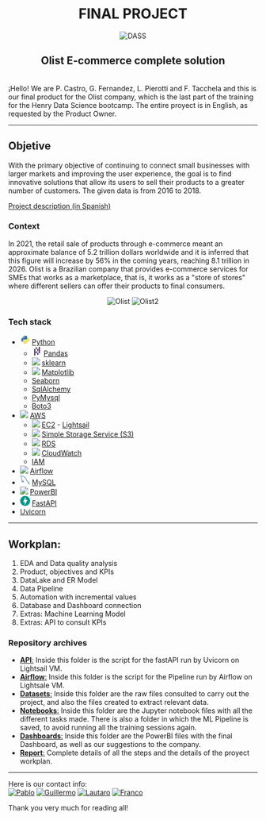 <h1 align=center> FINAL PROJECT </h1>
<p align="center"> <img alt="DASS" src="https://user-images.githubusercontent.com/110403753/215381380-d2a74ac1-7ae4-41a9-90c8-45c26a813f57.jpeg" height=200px> </p>
<h2 align=center> Olist E-commerce complete solution </h2>
<br>
¡Hello! We are P. Castro, G. Fernandez, L. Pierotti and F. Tacchela and this is our final product for the Olist company, which is the last part of the training for the Henry Data Science bootcamp.
The entire proyect is in English, as requested by the Product Owner.

<hr>

## Objetive
With the primary objective of continuing to connect small businesses with larger markets and improving the user experience, the goal is to find innovative solutions that allow its users to sell their products to a greater number of customers. The given data is from 2016 to 2018.

[Project description (in Spanish)](https://github.com/soyHenry/PF_DS/blob/main/Proyectos/E-Commerce.md)

### Context
In 2021, the retail sale of products through e-commerce meant an approximate balance of 5.2 trillion dollars worldwide and it is inferred that this figure will increase by 56% in the coming years, reaching 8.1 trillion in 2026.
Olist is a Brazilian company that provides e-commerce services for SMEs that works as a marketplace, that is, it works as a "store of stores" where different sellers can offer their products to final consumers.

<p align="center"> <img alt="Olist" src="https://th.bing.com/th/id/R.780cecffbdba874cf5eb53caef3394e4?rik=BLH2EB5kU13mEg&pid=ImgRaw&r=0" height=200px> <img alt="Olist2" src="https://i1.wp.com/blog.olist.com/wp-content/uploads/2015/02/post-olist-p.png?fit=500%2C400&ssl=1" height=200px></p>

### Tech stack
* <img src="https://raw.githubusercontent.com/devicons/devicon/master/icons/python/python-original.svg" height=20px> [Python](https://docs.python.org/3/)
    * <img src="https://raw.githubusercontent.com/devicons/devicon/master/icons/pandas/pandas-original.svg" height=20px> [Pandas](https://pandas.pydata.org/)
    * <img src="https://user-images.githubusercontent.com/110403753/215380299-c2e13fce-1063-4626-9af7-fd708af21aed.svg" height=20px> [sklearn](https://scikit-learn.org/stable/index.html)
    * <img src="https://user-images.githubusercontent.com/110403753/215380497-fee65027-e34d-4a3d-8bad-3da819e2538f.svg" height=20px> [Matplotlib](https://matplotlib.org)
    * [Seaborn](https://seaborn.pydata.org)
    * [SqlAlchemy](https://www.sqlalchemy.org/)
    * [PyMysql](https://pypi.org/project/PyMySQL/)
    * [Boto3](https://boto3.amazonaws.com/v1/documentation/api/latest/index.html)
* <img src="https://user-images.githubusercontent.com/110403753/215379351-dcfd79cd-a105-4021-9f97-15ce17f750ce.svg" height=20px> [AWS](https://aws.amazon.com/es/)
    * <img src="https://user-images.githubusercontent.com/110403753/215379089-297eca2c-319e-49ee-ac8b-22a4f357ee20.svg" height=20px> [EC2](https://aws.amazon.com/es/ec2/?nc2=h_ql_prod_fs_ec2) - [Lightsail](https://aws.amazon.com/es/lightsail/?nc2=h_ql_prod_fs_ls)
    * <img src="https://user-images.githubusercontent.com/110403753/215378849-e0127a90-1638-4f7c-8ac1-e80bf09cf769.svg" height=20px> [Simple Storage Service (S3)](https://aws.amazon.com/es/s3/?nc2=h_ql_prod_fs_s3)
    * <img src="https://user-images.githubusercontent.com/110403753/215379152-e23020e5-df92-43c9-81d9-cdce6764f635.svg" height=20px> [RDS](https://aws.amazon.com/es/rds/?nc2=h_ql_prod_fs_rds)
    * <img src="https://user-images.githubusercontent.com/110403753/215379572-7a77a741-ce6e-4f34-b500-9307ed662cd2.svg" height=20px> [CloudWatch](https://aws.amazon.com/es/cloudwatch/?nc2=type_a)
    * [IAM](https://aws.amazon.com/es/iam/?nc2=type_a)
* <img src="https://user-images.githubusercontent.com/110403753/215380649-1714e39d-a307-4d2d-a304-93d16eb56863.svg" height=20px> [Airflow](https://airflow.apache.org/)
* <img src="https://raw.githubusercontent.com/devicons/devicon/master/icons/mysql/mysql-original.svg" height=20px> [MySQL](https://www.mysql.com/)
* <img src="https://user-images.githubusercontent.com/110403753/215380876-f58cce4b-dd02-4fe5-bfe3-0994f0f4c34d.svg" height=20px> [PowerBI](https://powerbi.microsoft.com/es-es/)
* <img src="https://raw.githubusercontent.com/devicons/devicon/master/icons/fastapi/fastapi-original.svg" height=20px> [FastAPI](https://fastapi.tiangolo.com/)
* [Uvicorn](https://www.uvicorn.org/)

<hr>

## Workplan:
1. EDA and Data quality analysis 
2. Product, objectives and KPIs
3. DataLake and ER Model
4. Data Pipeline
5. Automation with incremental values
6. Database and Dashboard connection
7. Extras: Machine Learning Model
8. Extras: API to consult KPIs

### Repository archives
- [**API**:](./API/) Inside this folder is the script for the fastAPI run by Uvicorn on Lightsail VM.
- [**Airflow**:](./Airflow/) Inside this folder is the script for the Pipeline run by Airflow on Lightsale VM.
- [**Datasets**:](./Datasets/) Inside this folder are the raw files consulted to carry out the project, and also the files created to extract relevant data.
- [**Notebooks**:](./Notebooks/) Inside this folder are the Jupyter notebook files with all the different tasks made. There is also a folder in which the ML Pipeline is saved, to avoid running all the training sessions again.
- [**Dashboards**:](./Dashboards/) Inside this folder are the PowerBI files with the final Dashboard, as well as our suggestions to the company.
- [**Report**:](./Report.pdf) Complete details of all the steps and the details of the proyect workplan.

<hr>

Here is our contact info:  
<a href="https://www.linkedin.com/in/pablo-castro-/"><img alt="Pablo" title="Connect with Pablo" src="https://img.shields.io/badge/P.Castro-0077B5?style=flat&logo=Linkedin&logoColor=white"></a>
<a href="https://www.linkedin.com/in/fernandezguillermo"><img alt="Guillermo" title="Connect with Guillermo" src="https://img.shields.io/badge/G.Fernandez-0077B5?style=flat&logo=Linkedin&logoColor=white"></a> 
<a href="https://www.linkedin.com/in/lautaro-pierotti/"><img alt="Lautaro" title="Connect with Lautaro" src="https://img.shields.io/badge/L.Pierotti-0077B5?style=flat&logo=Linkedin&logoColor=white"></a> 
<a href="https://www.linkedin.com/in/franco-tacchella/"><img alt="Franco" title="Connect with Franco" src="https://img.shields.io/badge/F.Tacchella-0077B5?style=flat&logo=Linkedin&logoColor=white"></a>   

Thank you very much for reading all!